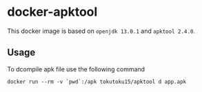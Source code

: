 # docker-apktool
This docker image is based on `openjdk 13.0.1` and `apktool 2.4.0`.

## Usage
To dcompile apk file use the following command
```
docker run --rm -v `pwd`:/apk tokutoku15/apktool d app.apk
```


